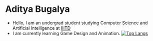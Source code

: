 <h1> Aditya Bugalya </h1>

- Hello, I am an undergrad student studying Computer Science and Artificial Intelligence at [IIITD](https://www.iiitd.ac.in/)
- I am currently learning Game Design and Animation.
[![Top Langs](https://github-readme-stats.vercel.app/api/top-langs/?username=FaberSensei&theme=radical&layout=compact)](https://github.com/FaberSensei)
